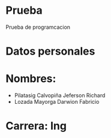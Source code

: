 # Prueba 
Prueba de programcacion 
# Datos personales
# Nombres:
* Pilatasig Calvopiña Jeferson Richard 
* Lozada Mayorga Darwion Fabricio
# Carrera: Ing 
